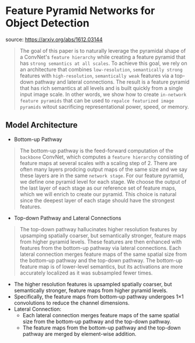 <link rel="stylesheet" href="../../style.css">

# Feature Pyramid Networks for Object Detection

source: https://arxiv.org/abs/1612.03144

> The goal of this paper is to naturally leverage the pyramidal shape of a ConvNet's `feature hierarchy` while creating a feature pyramid that has `strong semantics at all scales`. To achieve this goal, we rely on an architecture that combines `low-resolution`, `semantically strong` features with `high-resolution`, `semantically weak` features via a top-down pathway and lateral connections. The result is a feature pyramid that has rich semantics at all levels and is built quickly from a single input image scale. In other words, we show how to create `in-network feature pyramids` that can be used to `repalce featurized image pyramids` witout sacrificing representational power, speed, or memory.

## Model Architecture

* Bottom-up Pathway

> The bottom-up pathway is the feed-forward computation of the `backbone` ConvNet, which computes a `feature hierarchy` consisting of feature maps at several scales with a scaling step of 2. There are often many layers prodcing output maps of the same size and we say these layers are in the same `network stage`. For our feature pyramid, we define one pyramid level for each stage. We choose the output of the last layer of each stage as our reference set of feature maps, which we will enrich to create our pyramid. This choice is natural since the deepest layer of each stage should have the strongest features.

* Top-down Pathway and Lateral Connections

> The top-down pathway hallucinates higher resolution features by upsamping spatially coarser, but semantically stronger, feature maps from higher pyramid levels. These features are then enhanced with features from the bottom-up pathway via lateral connections. Each lateral connection merges feature maps of the same spatial size from the bottom-up pathway and the top-down pathway. The bottom-up feature map is of lower-level semantics, but its activations are more accurately localized as it was subsampled fewer times.

* The higher resolution features is upsampled spatially coarser, but semantically stronger, feature maps from higher pyramid levels.
* Specifically, the feature maps from bottom-up pathway undergoes 1×1 convolutions to reduce the channel dimensions.
* Lateral Connection:
    * Each lateral connection merges feature maps of the same spatial size from the bottom-up pathway and the top-down pathway.
    * The feature maps from the bottom-up pathway and the top-down pathway are merged by element-wise addition.

